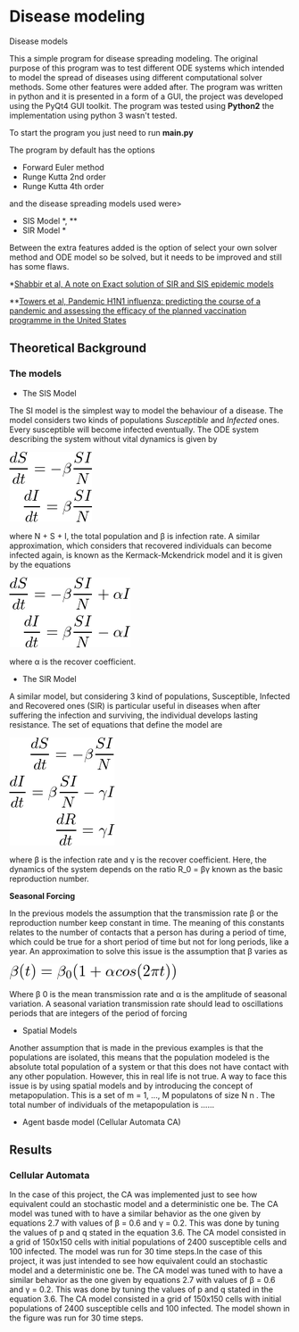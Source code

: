 # Disease modeling
Disease models

This a simple program for disease spreading modeling. The original purpose of this program was to test different ODE systems which intended to model the spread of diseases using different computational solver methods. Some other features were added after. The program was written in python and it is presented in a form of a GUI, the project was developed using the PyQt4 GUI toolkit. The program was tested using **Python2** the implementation using python 3 wasn't tested.  

To start the program you just need to run **main.py**

The program by default has the options 
+ Forward Euler method
+ Runge Kutta 2nd order 
+ Runge Kutta 4th order

and the disease spreading models used were>

+ SIS Model *, **
+ SIR Model *  

Between the extra features added is the option of select your own solver method and ODE model so be solved, but it needs to be improved and still has some flaws. 

*[Shabbir et al, A note on Exact solution of SIR and SIS epidemic models](https://arxiv.org/pdf/1012.5035.pdf) 

**[Towers et al, Pandemic H1N1 influenza: predicting the course of a pandemic and assessing the efficacy of the planned vaccination programme in the United States ](https://www.eurosurveillance.org/content/10.2807/ese.14.41.19358-en)

## Theoretical Background

### The models

* The SIS Model

The SI model is the simplest way to model the behaviour of a disease. The model considers two kinds of populations *Susceptible* and *Infected* ones. Every susceptible will become infected eventually. The ODE system describing the system without
vital dynamics is given by

![equation1](extras/equation_1.png)

where N + S + I, the total population and β is infection rate. A similar approximation, which considers that recovered individuals can become infected again, is known as the Kermack-Mckendrick model and it is given by the equations

![equation2](extras/equation_2.png)

where α is the recover coefficient.

* The SIR Model

A similar model, but considering 3 kind of populations, Susceptible, Infected and Recovered ones (SIR) is particular useful in diseases when after suffering the infection and surviving, the individual develops lasting resistance. The set of equations that
define the model are

![equation3](extras/equation_3.png)

where β is the infection rate and γ is the recover coefficient. Here, the dynamics of the system depends on the ratio R_0 = βγ known as the basic reproduction number.

**Seasonal Forcing**

In the previous models the assumption that the transmission rate β or the reproduction number keep constant in time. The meaning of this constants relates to the number of contacts that a person has during a period of time, which could be true for a short period of time but not for long periods, like a year. An approximation to solve this issue is the assumption that β varies as 

![equation3](extras/equation_4.png)

Where β 0 is the mean transmission rate and α is the amplitude of seasonal variation. A seasonal variation transmission rate should lead to oscillations periods that are integers of the period of forcing

* Spatial Models

Another assumption that is made in the previous examples is that the populations are isolated, this means that the population modeled is the absolute total population of a system or that this does not have contact with any other population. However,
this in real life is not true. A way to face this issue is by using spatial models and by introducing the concept of metapopulation. This is a set of m = 1, ..., M populatons of size N n . The total number of individuals of the metapopulation is ......

* Agent basde model (Cellular Automata CA)


## Results

### Cellular Automata 

In the case of this project, the CA was implemented just to see how equivalent could an stochastic model and a deterministic one
be. The CA model was tuned with to have a similar behavior as the one given by equations 2.7 with values of β = 0.6 and γ = 0.2. This was done by tuning the values of p and q stated in the equation 3.6. The CA model consisted in a grid of 150x150 cells with initial populations of 2400 susceptible cells and 100 infected. The model was run for 30 time steps.In the case of this project, it was just intended to see how equivalent could an stochastic model and a deterministic one be. The CA model was tuned with to have a similar behavior as the one given by equations 2.7 with values of β = 0.6 and γ = 0.2. This was done by tuning the
values of p and q stated in the equation 3.6. The CA model consisted in a grid of 150x150 cells with initial populations of 2400 susceptible cells and 100 infected. The model shown in the figure was run for 30 time steps.

